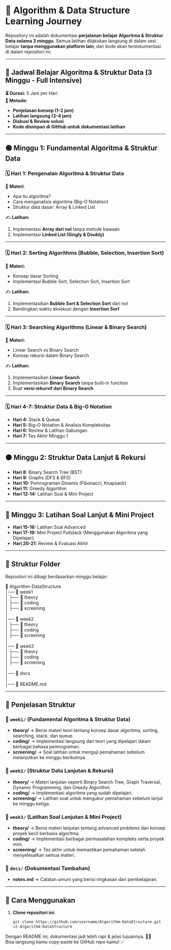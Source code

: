 # 🚀 Algorithm & Data Structure Learning Journey

Repository ini adalah dokumentasi **perjalanan belajar Algoritma & Struktur Data selama 3 minggu**. Semua latihan dilakukan langsung di dalam sesi belajar **tanpa menggunakan platform lain**, dan kode akan terdokumentasi di dalam repositori ini.

---

## 📆 **Jadwal Belajar Algoritma & Struktur Data (3 Minggu - Full Intensive)**

**⏳ Durasi:** 5 Jam per Hari  
**📍 Metode:**

-   **Penjelasan konsep (1-2 jam)**
-   **Latihan langsung (3-4 jam)**
-   **Diskusi & Review solusi**
-   **Kode disimpan di GitHub untuk dokumentasi latihan**

---

## **🟢 Minggu 1: Fundamental Algoritma & Struktur Data**

### **🗓 Hari 1: Pengenalan Algoritma & Struktur Data**

📌 **Materi**:

-   Apa itu algoritma?
-   Cara menganalisis algoritma (Big-O Notation)
-   Struktur data dasar: Array & Linked List

✍️ **Latihan:**

1. Implementasi **Array dari nol** tanpa metode bawaan
2. Implementasi **Linked List (Singly & Doubly)**

---

### **🗓 Hari 2: Sorting Algorithms (Bubble, Selection, Insertion Sort)**

📌 **Materi:**

-   Konsep dasar Sorting
-   Implementasi Bubble Sort, Selection Sort, Insertion Sort

✍️ **Latihan:**

1. Implementasikan **Bubble Sort & Selection Sort** dari nol
2. Bandingkan waktu eksekusi dengan **Insertion Sort**

---

### **🗓 Hari 3: Searching Algorithms (Linear & Binary Search)**

📌 **Materi:**

-   Linear Search vs Binary Search
-   Konsep rekursi dalam Binary Search

✍️ **Latihan:**

1. Implementasikan **Linear Search**
2. Implementasikan **Binary Search** tanpa built-in function
3. Buat **versi rekursif dari Binary Search**

---

### **🗓 Hari 4-7: Struktur Data & Big-O Notation**

-   **Hari 4:** Stack & Queue
-   **Hari 5:** Big-O Notation & Analisis Kompleksitas
-   **Hari 6:** Review & Latihan Gabungan
-   **Hari 7:** Tes Akhir Minggu 1

---

## **🟠 Minggu 2: Struktur Data Lanjut & Rekursi**

-   **Hari 8:** Binary Search Tree (BST)
-   **Hari 9:** Graphs (DFS & BFS)
-   **Hari 10:** Pemrograman Dinamis (Fibonacci, Knapsack)
-   **Hari 11:** Greedy Algorithm
-   **Hari 12-14:** Latihan Soal & Mini Project

---

## **🔴 Minggu 3: Latihan Soal Lanjut & Mini Project**

-   **Hari 15-16:** Latihan Soal Advanced
-   **Hari 17-19:** Mini Project Fullstack (Menggunakan Algoritma yang Dipelajari)
-   **Hari 20-21:** Review & Evaluasi Akhir

---

## 📂 **Struktur Folder**

Repositori ini dibagi berdasarkan minggu belajar:

📂 Algorithm-DataStructure  
│── 📁 week1  
│   ├── 📁 theory  
│   ├── 📁 coding  
│   ├── 📁 screening  
│  
│── 📁 week2  
│   ├── 📁 theory  
│   ├── 📁 coding  
│   ├── 📁 screening  
│  
│── 📁 week3  
│   ├── 📁 theory  
│   ├── 📁 coding  
│   ├── 📁 screening  
│  
│── 📁 docs  
│  
│── 📄 README.md  

---

## 📜 Penjelasan Struktur

### 📁 `week1/` (Fundamental Algoritma & Struktur Data)

-   **theory/** → Berisi materi teori tentang konsep dasar algoritma, sorting, searching, stack, dan queue.
-   **coding/** → Implementasi langsung dari teori yang dipelajari dalam berbagai bahasa pemrograman.
-   **screening/** → Soal latihan untuk menguji pemahaman sebelum melanjutkan ke minggu berikutnya.

### 📁 `week2/` (Struktur Data Lanjutan & Rekursi)

-   **theory/** → Materi lanjutan seperti Binary Search Tree, Graph Traversal, Dynamic Programming, dan Greedy Algorithm.
-   **coding/** → Implementasi algoritma yang sudah dipelajari.
-   **screening/** → Latihan soal untuk mengukur pemahaman sebelum lanjut ke minggu ketiga.

### 📁 `week3/` (Latihan Soal Lanjutan & Mini Project)

-   **theory/** → Berisi materi lanjutan tentang advanced problems dan konsep proyek kecil berbasis algoritma.
-   **coding/** → Implementasi berbagai permasalahan kompleks serta proyek mini.
-   **screening/** → Tes akhir untuk memastikan pemahaman setelah menyelesaikan semua materi.

### 📁 `docs/` (Dokumentasi Tambahan)

-   **notes.md** → Catatan umum yang berisi ringkasan dari pembelajaran.

---

## 🚀 Cara Menggunakan

1. **Clone repositori ini:**
    ```bash
    git clone https://github.com/username/Algorithm-DataStructure.git
    cd Algorithm-DataStructure
    ```

Dengan README ini, dokumentasi jadi lebih rapi & jelas tujuannya. 🚀🔥  
Bisa langsung kamu copy-paste ke GitHub repo kamu! ✅
